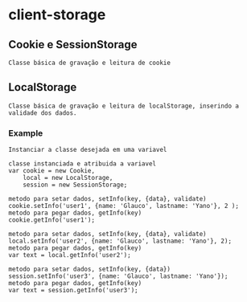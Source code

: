 # client-storage

## Cookie e SessionStorage

    Classe básica de gravação e leitura de cookie
    
## LocalStorage

    Classe básica de gravação e leitura de localStorage, inserindo a validade dos dados.

### Example

    Instanciar a classe desejada em uma variavel
    
    classe instanciada e atribuida a variavel
    var cookie = new Cookie,
        local = new LocalStorage,
        session = new SessionStorage;
    
    metodo para setar dados, setInfo(key, {data}, validate)
    cookie.setInfo('user1', {name: 'Glauco', lastname: 'Yano'}, 2 );
    metodo para pegar dados, getInfo(key)
    cookie.getInfo('user1');
    
    metodo para setar dados, setInfo(key, {data}, validate)
    local.setInfo('user2', {name: 'Glauco', lastname: 'Yano'}, 2);
    metodo para pegar dados, getInfo(key)
    var text = local.getInfo('user2');
    
    metodo para setar dados, setInfo(key, {data})
    session.setInfo('user3', {name: 'Glauco', lastname: 'Yano'});
    metodo para pegar dados, getInfo(key)
    var text = session.getInfo('user3');




